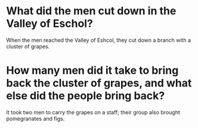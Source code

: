 # What did the men cut down in the Valley of Eschol?

When the men reached the Valley of Eshcol, they cut down a branch with a cluster of grapes.

# How many men did it take to bring back the cluster of grapes, and what else did the people bring back?

It took two men to carry the grapes on a staff; their group also brought pomegranates and figs.
